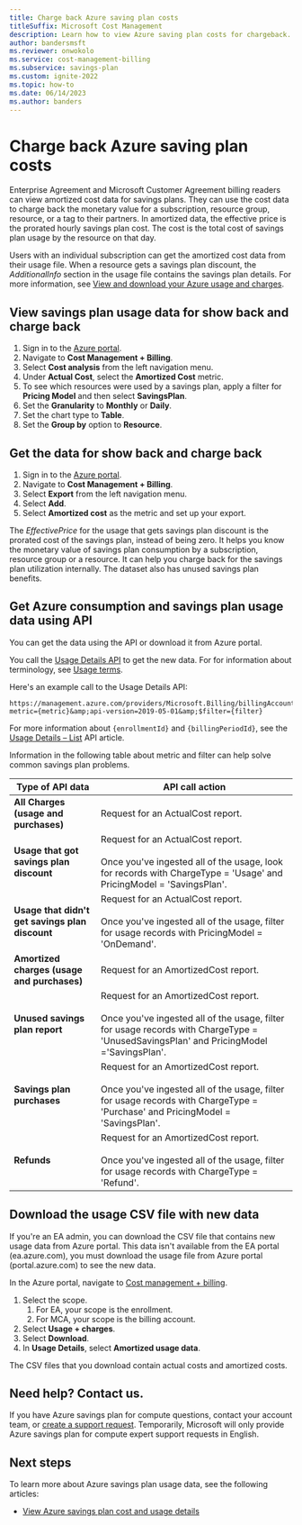 ```yaml
---
title: Charge back Azure saving plan costs
titleSuffix: Microsoft Cost Management
description: Learn how to view Azure saving plan costs for chargeback.
author: bandersmsft
ms.reviewer: onwokolo
ms.service: cost-management-billing
ms.subservice: savings-plan
ms.custom: ignite-2022
ms.topic: how-to
ms.date: 06/14/2023
ms.author: banders
---
```


# Charge back Azure saving plan costs

Enterprise Agreement and Microsoft Customer Agreement billing readers can view amortized cost data for savings plans. They can use the cost data to charge back the monetary value for a subscription, resource group, resource, or a tag to their partners. In amortized data, the effective price is the prorated hourly savings plan cost. The cost is the total cost of savings plan usage by the resource on that day.

Users with an individual subscription can get the amortized cost data from their usage file. When a resource gets a savings plan discount, the _AdditionalInfo_ section in the usage file contains the savings plan details. For more information, see [View and download your Azure usage and charges](../understand/download-azure-daily-usage.md).

## View savings plan usage data for show back and charge back

1. Sign in to the [Azure portal](https://portal.azure.com/).
2. Navigate to **Cost Management + Billing**.
3. Select **Cost analysis** from the left navigation menu.
4. Under **Actual Cost**, select the **Amortized Cost** metric.
5. To see which resources were used by a savings plan, apply a filter for **Pricing Model** and then select **SavingsPlan**.
6. Set the **Granularity** to **Monthly** or **Daily**.
7. Set the chart type to **Table**.
8. Set the **Group by** option to **Resource**.


## Get the data for show back and charge back

1. Sign in to the [Azure portal](https://portal.azure.com/).
2. Navigate to **Cost Management + Billing**.
3. Select **Export** from the left navigation menu.
4. Select **Add**.
5. Select **Amortized cost** as the metric and set up your export.

The *EffectivePrice* for the usage that gets savings plan discount is the prorated cost of the savings plan, instead of being zero. It helps you know the monetary value of savings plan consumption by a subscription, resource group or a resource. It can help you charge back for the savings plan utilization internally. The dataset also has unused savings plan benefits.

## Get Azure consumption and savings plan usage data using API

You can get the data using the API or download it from Azure portal.

You call the [Usage Details API](/rest/api/consumption/usagedetails/list) to get the new data. For for information about terminology, see [Usage terms](../understand/understand-usage.md).

Here's an example call to the Usage Details API:

```http
https://management.azure.com/providers/Microsoft.Billing/billingAccounts/{enrollmentId}/providers/Microsoft.Billing/billingPeriods/{billingPeriodId}/providers/Microsoft.Consumption/usagedetails?metric={metric}&amp;api-version=2019-05-01&amp;$filter={filter}

```

For more information about `{enrollmentId}` and `{billingPeriodId}`, see the [Usage Details – List](/rest/api/consumption/usagedetails/list) API article.

Information in the following table about metric and filter can help solve common savings plan problems.

| Type of API data | API call action |
| --- | --- |
| **All Charges (usage and purchases)** | Request for an ActualCost report. |
| **Usage that got savings plan discount**  | Request for an ActualCost report. <br><br> Once you've ingested all of the usage, look for records with ChargeType = 'Usage' and PricingModel = 'SavingsPlan'. |
| **Usage that didn't get savings plan discount**  | Request for an ActualCost report.<br><br> Once you've ingested all of the usage, filter for usage records with PricingModel = 'OnDemand'. |
| **Amortized charges (usage and purchases)** | Request for an AmortizedCost report. |
| **Unused savings plan report**  | Request for an AmortizedCost report.<br><br> Once you've ingested all of the usage, filter for usage records with ChargeType = 'UnusedSavingsPlan' and PricingModel ='SavingsPlan'. |
| **Savings plan purchases**  | Request for an AmortizedCost report.<br><br> Once you've ingested all of the usage, filter for usage records with ChargeType = 'Purchase' and PricingModel = 'SavingsPlan'. |
| **Refunds**  | Request for an AmortizedCost report.<br><br> Once you've ingested all of the usage, filter for usage records with ChargeType = 'Refund'. |

## Download the usage CSV file with new data

If you're an EA admin, you can download the CSV file that contains new usage data from Azure portal. This data isn't available from the EA portal (ea.azure.com), you must download the usage file from Azure portal (portal.azure.com) to see the new data.

In the Azure portal, navigate to [Cost management + billing](https://portal.azure.com/#blade/Microsoft_Azure_Billing/ModernBillingMenuBlade/BillingAccounts).

1. Select the scope.
    1. For EA, your scope is the enrollment.
    1. For MCA, your scope is the billing account.
1. Select **Usage + charges**.
1. Select **Download**.
1. In **Usage Details**, select **Amortized usage data**.

The CSV files that you download contain actual costs and amortized costs.

## Need help? Contact us.

If you have Azure savings plan for compute questions, contact your  account team, or [create a support request](https://portal.azure.com/#blade/Microsoft_Azure_Support/HelpAndSupportBlade/newsupportrequest). Temporarily, Microsoft will only provide Azure savings plan for compute expert support requests in English.

## Next steps

To learn more about Azure savings plan usage data, see the following articles:

- [View Azure savings plan cost and usage details](utilization-cost-reports.md)
 
